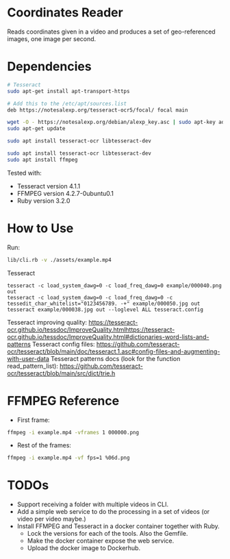# Coordinates Reader
Reads coordinates given in a video and produces a set of geo-referenced images, one image per second.

# Dependencies

```bash
# Tesseract
sudo apt-get install apt-transport-https

# Add this to the /etc/apt/sources.list
deb https://notesalexp.org/tesseract-ocr5/focal/ focal main

wget -O - https://notesalexp.org/debian/alexp_key.asc | sudo apt-key add -
sudo apt-get update

sudo apt install tesseract-ocr libtesseract-dev
```

```bash
sudo apt install tesseract-ocr libtesseract-dev
sudo apt install ffmpeg
```

Tested with:

- Tesseract version 4.1.1
- FFMPEG version 4.2.7-0ubuntu0.1
- Ruby version 3.2.0

# How to Use

Run:

```bash
lib/cli.rb -v ./assets/example.mp4
```

Tesseract

```
tesseract -c load_system_dawg=0 -c load_freq_dawg=0 example/000040.png out
tesseract -c load_system_dawg=0 -c load_freq_dawg=0 -c tessedit_char_whitelist="0123456789. -+" example/000050.jpg out
tesseract example/000038.jpg out --loglevel ALL tesseract.config
```

Tesseract improving quality: https://tesseract-ocr.github.io/tessdoc/ImproveQuality.htmlhttps://tesseract-ocr.github.io/tessdoc/ImproveQuality.html#dictionaries-word-lists-and-patterns
Tesseract config files: https://github.com/tesseract-ocr/tesseract/blob/main/doc/tesseract.1.asc#config-files-and-augmenting-with-user-data
Tesseract patterns docs (look for the function read_pattern_list): https://github.com/tesseract-ocr/tesseract/blob/main/src/dict/trie.h


# FFMPEG Reference
- First frame:

```bash
ffmpeg -i example.mp4 -vframes 1 000000.png
```

- Rest of the frames:

```bash
ffmpeg -i example.mp4 -vf fps=1 %06d.png
```

# TODOs

- Support receiving a folder with multiple videos in CLI.
- Add a simple web service to do the processing in a set of videos (or video per video maybe.)
- Install FFMPEG and Tesseract in a docker container together with Ruby.
  - Lock the versions for each of the tools. Also the Gemfile.
  - Make the docker container expose the web service.
  - Upload the docker image to Dockerhub.
